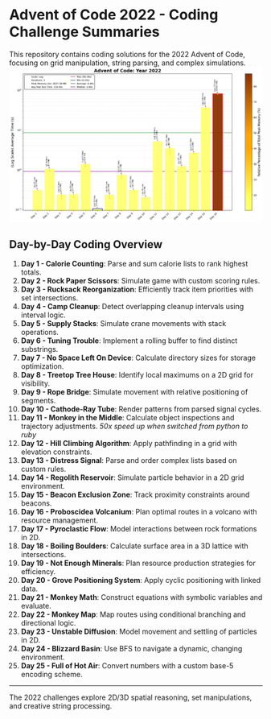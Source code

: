 # Advent of Code 2022 - Coding Challenge Summaries

This repository contains coding solutions for the 2022 Advent of Code, focusing on grid manipulation, string parsing, and complex simulations.
![2022 Run Time](2022_Log_plot.png)
## Day-by-Day Coding Overview

1. **Day 1 - Calorie Counting**: Parse and sum calorie lists to rank highest totals.
2. **Day 2 - Rock Paper Scissors**: Simulate game with custom scoring rules.
3. **Day 3 - Rucksack Reorganization**: Efficiently track item priorities with set intersections.
4. **Day 4 - Camp Cleanup**: Detect overlapping cleanup intervals using interval logic.
5. **Day 5 - Supply Stacks**: Simulate crane movements with stack operations.
6. **Day 6 - Tuning Trouble**: Implement a rolling buffer to find distinct substrings.
7. **Day 7 - No Space Left On Device**: Calculate directory sizes for storage optimization.
8. **Day 8 - Treetop Tree House**: Identify local maximums on a 2D grid for visibility.
9. **Day 9 - Rope Bridge**: Simulate movement with relative positioning of segments.
10. **Day 10 - Cathode-Ray Tube**: Render patterns from parsed signal cycles.
11. **Day 11 - Monkey in the Middle**: Calculate object inspections and trajectory adjustments. *50x speed up when switched from python to ruby*
12. **Day 12 - Hill Climbing Algorithm**: Apply pathfinding in a grid with elevation constraints.
13. **Day 13 - Distress Signal**: Parse and order complex lists based on custom rules.
14. **Day 14 - Regolith Reservoir**: Simulate particle behavior in a 2D grid environment.
15. **Day 15 - Beacon Exclusion Zone**: Track proximity constraints around beacons.
16. **Day 16 - Proboscidea Volcanium**: Plan optimal routes in a volcano with resource management.
17. **Day 17 - Pyroclastic Flow**: Model interactions between rock formations in 2D.
18. **Day 18 - Boiling Boulders**: Calculate surface area in a 3D lattice with intersections.
19. **Day 19 - Not Enough Minerals**: Plan resource production strategies for efficiency.
20. **Day 20 - Grove Positioning System**: Apply cyclic positioning with linked data.
21. **Day 21 - Monkey Math**: Construct equations with symbolic variables and evaluate.
22. **Day 22 - Monkey Map**: Map routes using conditional branching and directional logic.
23. **Day 23 - Unstable Diffusion**: Model movement and settling of particles in 2D.
24. **Day 24 - Blizzard Basin**: Use BFS to navigate a dynamic, changing environment.
25. **Day 25 - Full of Hot Air**: Convert numbers with a custom base-5 encoding scheme.

---

The 2022 challenges explore 2D/3D spatial reasoning, set manipulations, and creative string processing.
